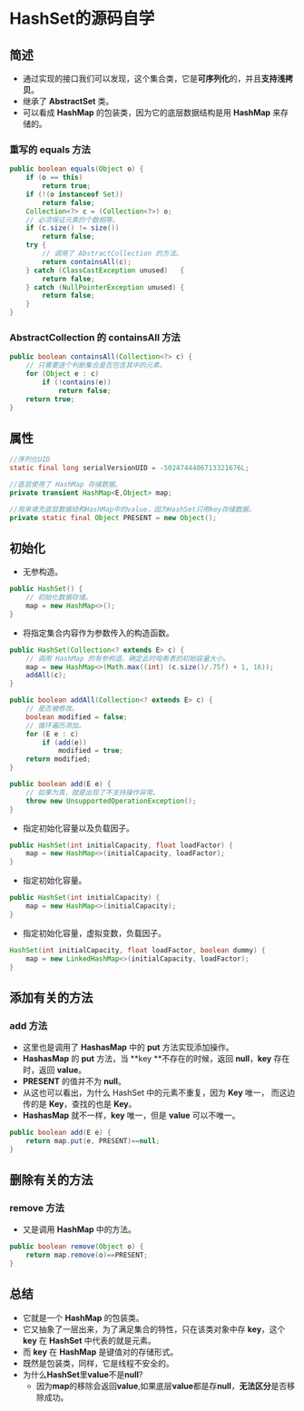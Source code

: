 # HashSet的源码自学



## 简述

- 通过实现的接口我们可以发现，这个集合类，它是**可序列化**的，并且**支持浅拷贝**。
- 继承了 **AbstractSet** 类。
- 可以看成 **HashMap** 的包装类，因为它的底层数据结构是用 **HashMap** 来存储的。



### 重写的 **equals** 方法

```java
public boolean equals(Object o) {
    if (o == this)
        return true;
    if (!(o instanceof Set))
        return false;
    Collection<?> c = (Collection<?>) o;
    // 必须保证元素的个数相等。
    if (c.size() != size())
        return false;
    try {
        // 调用了 AbstractCollection 的方法。
        return containsAll(c);
    } catch (ClassCastException unused)   {
        return false;
    } catch (NullPointerException unused) {
        return false;
    }
}
```



### AbstractCollection 的 containsAll 方法

```java
public boolean containsAll(Collection<?> c) {
    // 只需要逐个判断集合是否包含其中的元素。
    for (Object e : c)
        if (!contains(e))
            return false;
    return true;
}
```



## 属性

```java
//序列化UID
static final long serialVersionUID = -5024744406713321676L;

//底层使用了 HashMap 存储数据。
private transient HashMap<E,Object> map;

//用来填充底层数据结构HashMap中的value，因为HashSet只用key存储数据。
private static final Object PRESENT = new Object();
```



## 初始化

- 无参构造。

```java
public HashSet() {
    // 初始化数据存储。
    map = new HashMap<>();
}
```



- 将指定集合内容作为参数传入的构造函数。

```java
public HashSet(Collection<? extends E> c) {
    // 调用 HashMap 的有参构造，确定此时哈希表的初始容量大小。
    map = new HashMap<>(Math.max((int) (c.size()/.75f) + 1, 16));
    addAll(c);
}
```

```java
public boolean addAll(Collection<? extends E> c) {
    // 是否被修改。
    boolean modified = false;
    // 循环遍历添加。
    for (E e : c)
        if (add(e))
            modified = true;
    return modified;
}
```

```java
public boolean add(E e) {
    // 如果为真，就是出现了不支持操作异常。
    throw new UnsupportedOperationException();
}
```



- 指定初始化容量以及负载因子。

```java
public HashSet(int initialCapacity, float loadFactor) {
    map = new HashMap<>(initialCapacity, loadFactor);
}
```



- 指定初始化容量。

```java
public HashSet(int initialCapacity) {
    map = new HashMap<>(initialCapacity);
}
```



- 指定初始化容量，虚拟变数，负载因子。

```java
HashSet(int initialCapacity, float loadFactor, boolean dummy) {
    map = new LinkedHashMap<>(initialCapacity, loadFactor);
}
```



## 添加有关的方法



### add 方法

- 这里也是调用了 **HashasMap** 中的 **put** 方法实现添加操作。
- **HashasMap** 的 **put** 方法，当 **key **不存在的时候，返回 **null**，**key** 存在时，返回 **value**。
- **PRESENT** 的值并不为 **null**。
- 从这也可以看出，为什么 HashSet 中的元素不重复，因为 **Key** 唯一， 而这边传的是 **Key**，查找的也是 **Key**。
- **HashasMap** 就不一样，**key** 唯一，但是 **value** 可以不唯一。

```java
public boolean add(E e) {
    return map.put(e, PRESENT)==null;
}
```





## 删除有关的方法



### **remove** 方法

- 又是调用 **HashMap** 中的方法。

```java
public boolean remove(Object o) {
    return map.remove(o)==PRESENT;
}
```



## 总结

- 它就是一个  **HashMap** 的包装类。
- 它又抽象了一层出来，为了满足集合的特性，只在该类对象中存 **key**，这个 **key** 在 **HashSet** 中代表的就是元素。
- 而 **key** 在 **HashMap** 是键值对的存储形式。
- 既然是包装类，同样，它是线程不安全的。
- 为什么**HashSet**里**value**不是**null**?
  - 因为**map**的移除会返回**value**,如果底层**value**都是存**null**，**无法区分**是否移除成功。

